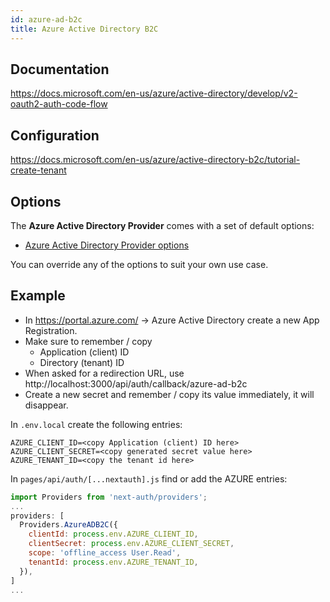 ```yaml
---
id: azure-ad-b2c
title: Azure Active Directory B2C
---
```


## Documentation

https://docs.microsoft.com/en-us/azure/active-directory/develop/v2-oauth2-auth-code-flow

## Configuration

https://docs.microsoft.com/en-us/azure/active-directory-b2c/tutorial-create-tenant

## Options

The **Azure Active Directory Provider** comes with a set of default options:

- [Azure Active Directory Provider options](https://github.com/nextauthjs/next-auth/blob/ead715219a5d7a6e882a6ba27fa56b03954d062d/src/providers/azure-ad-b2c.js)

You can override any of the options to suit your own use case.

## Example

- In https://portal.azure.com/ -> Azure Active Directory create a new App Registration.
- Make sure to remember / copy
  - Application (client) ID
  - Directory (tenant) ID
- When asked for a redirection URL, use http://localhost:3000/api/auth/callback/azure-ad-b2c
- Create a new secret and remember / copy its value immediately, it will disappear.

In `.env.local` create the following entries:

```
AZURE_CLIENT_ID=<copy Application (client) ID here>
AZURE_CLIENT_SECRET=<copy generated secret value here>
AZURE_TENANT_ID=<copy the tenant id here>
```

In `pages/api/auth/[...nextauth].js` find or add the AZURE entries:

```js
import Providers from 'next-auth/providers';
...
providers: [
  Providers.AzureADB2C({
    clientId: process.env.AZURE_CLIENT_ID,
    clientSecret: process.env.AZURE_CLIENT_SECRET,
    scope: 'offline_access User.Read',
    tenantId: process.env.AZURE_TENANT_ID,
  }),
]
...

```
